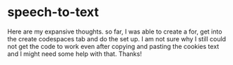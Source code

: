 # speech-to-text



Here are my expansive thoughts. 
so far, I was able to create a for, get into the create codespaces tab and do the set up.
I am not sure why I still could not get the code to work even after copying and pasting the cookies text and I might need some help with that.
Thanks!
